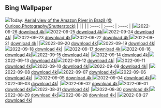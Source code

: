 ## Bing Wallpaper
![](./wallpaper/2022-09-26.jpg)Today: [Aerial view of the Amazon River in Brazil (© Curioso.Photography/Shutterstock)](./wallpaper/2022-09-26.jpg)
|      |      |      |
| :----: | :----: | :----: |
|![](./wallpaper/2022-09-26_sm.jpg)2022-09-26 [download 4k](./wallpaper/2022-09-26.jpg)|![](./wallpaper/2022-09-25_sm.jpg)2022-09-25 [download 4k](./wallpaper/2022-09-25.jpg)|![](./wallpaper/2022-09-24_sm.jpg)2022-09-24 [download 4k](./wallpaper/2022-09-24.jpg)|
|![](./wallpaper/2022-09-23_sm.jpg)2022-09-23 [download 4k](./wallpaper/2022-09-23.jpg)|![](./wallpaper/2022-09-22_sm.jpg)2022-09-22 [download 4k](./wallpaper/2022-09-22.jpg)|![](./wallpaper/2022-09-21_sm.jpg)2022-09-21 [download 4k](./wallpaper/2022-09-21.jpg)|
|![](./wallpaper/2022-09-20_sm.jpg)2022-09-20 [download 4k](./wallpaper/2022-09-20.jpg)|![](./wallpaper/2022-09-19_sm.jpg)2022-09-19 [download 4k](./wallpaper/2022-09-19.jpg)|![](./wallpaper/2022-09-18_sm.jpg)2022-09-18 [download 4k](./wallpaper/2022-09-18.jpg)|
|![](./wallpaper/2022-09-17_sm.jpg)2022-09-17 [download 4k](./wallpaper/2022-09-17.jpg)|![](./wallpaper/2022-09-16_sm.jpg)2022-09-16 [download 4k](./wallpaper/2022-09-16.jpg)|![](./wallpaper/2022-09-15_sm.jpg)2022-09-15 [download 4k](./wallpaper/2022-09-15.jpg)|
|![](./wallpaper/2022-09-14_sm.jpg)2022-09-14 [download 4k](./wallpaper/2022-09-14.jpg)|![](./wallpaper/2022-09-13_sm.jpg)2022-09-13 [download 4k](./wallpaper/2022-09-13.jpg)|![](./wallpaper/2022-09-12_sm.jpg)2022-09-12 [download 4k](./wallpaper/2022-09-12.jpg)|
|![](./wallpaper/2022-09-11_sm.jpg)2022-09-11 [download 4k](./wallpaper/2022-09-11.jpg)|![](./wallpaper/2022-09-10_sm.jpg)2022-09-10 [download 4k](./wallpaper/2022-09-10.jpg)|![](./wallpaper/2022-09-09_sm.jpg)2022-09-09 [download 4k](./wallpaper/2022-09-09.jpg)|
|![](./wallpaper/2022-09-08_sm.jpg)2022-09-08 [download 4k](./wallpaper/2022-09-08.jpg)|![](./wallpaper/2022-09-07_sm.jpg)2022-09-07 [download 4k](./wallpaper/2022-09-07.jpg)|![](./wallpaper/2022-09-06_sm.jpg)2022-09-06 [download 4k](./wallpaper/2022-09-06.jpg)|
|![](./wallpaper/2022-09-05_sm.jpg)2022-09-05 [download 4k](./wallpaper/2022-09-05.jpg)|![](./wallpaper/2022-09-04_sm.jpg)2022-09-04 [download 4k](./wallpaper/2022-09-04.jpg)|![](./wallpaper/2022-09-03_sm.jpg)2022-09-03 [download 4k](./wallpaper/2022-09-03.jpg)|
|![](./wallpaper/2022-09-02_sm.jpg)2022-09-02 [download 4k](./wallpaper/2022-09-02.jpg)|![](./wallpaper/2022-09-01_sm.jpg)2022-09-01 [download 4k](./wallpaper/2022-09-01.jpg)|![](./wallpaper/2022-08-31_sm.jpg)2022-08-31 [download 4k](./wallpaper/2022-08-31.jpg)|
|![](./wallpaper/2022-08-30_sm.jpg)2022-08-30 [download 4k](./wallpaper/2022-08-30.jpg)|![](./wallpaper/2022-08-29_sm.jpg)2022-08-29 [download 4k](./wallpaper/2022-08-29.jpg)|![](./wallpaper/2022-08-28_sm.jpg)2022-08-28 [download 4k](./wallpaper/2022-08-28.jpg)|
|![](./wallpaper/2022-08-27_sm.jpg)2022-08-27 [download 4k](./wallpaper/2022-08-27.jpg)|